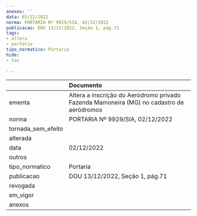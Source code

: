```yaml
---
anexos: ''
data: 02/12/2022
norma: PORTARIA Nº 9929/SIA, 02/12/2022
publicacao: DOU 13/12/2022, Seção 1, pág.71
tags:
- altera
- portaria
tipo_normatico: Portaria
hide: 
- toc 
 
---
```


|                    | Documento                                                                                |
|:-------------------|:-----------------------------------------------------------------------------------------|
| ementa             | Altera a inscrição do Aeródromo privado Fazenda Mamoneira (MG) no cadastro de aeródromos |
| norma              | PORTARIA Nº 9929/SIA, 02/12/2022                                                         |
| tornada_sem_efeito |                                                                                          |
| alterada           |                                                                                          |
| data               | 02/12/2022                                                                               |
| outros             |                                                                                          |
| tipo_normatico     | Portaria                                                                                 |
| publicacao         | DOU 13/12/2022, Seção 1, pág.71                                                          |
| revogada           |                                                                                          |
| em_vigor           |                                                                                          |
| anexos             |                                                                                          |